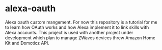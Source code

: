 # alexa-oauth

Alexa oauth custom mangement.
For now this repository is a tutorial for me to learn how OAuth works and how Alexa implement it to link skills with Alexa accounts.
This project is used with another project under development which plan to manage ZWaves devices threw Amazon Home Kit and Domoticz API.

